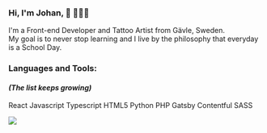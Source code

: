 ### Hi, I'm Johan, 👋 👨🏼‍💻
I'm a Front-end Developer and Tattoo Artist from Gävle, Sweden.  
My goal is to never stop learning and I live by the philosophy that everyday is a School Day.

### Languages and Tools:
#### ***(The list keeps growing)***

React
Javascript
Typescript
HTML5
Python
PHP
Gatsby
Contentful
SASS


![](https://komarev.com/ghpvc/?username=iohan&color=cd9b92&style=flat)

<!--
**iohan/iohan** is a ✨ _special_ ✨ repository because its `README.md` (this file) appears on your GitHub profile.

Here are some ideas to get you started:

- 🔭 I’m currently working on ...
- 🌱 I’m currently learning ...
- 👯 I’m looking to collaborate on ...
- 🤔 I’m looking for help with ...
- 💬 Ask me about ...
- 📫 How to reach me: ...
- 😄 Pronouns: ...
- ⚡ Fun fact: ...
-->
